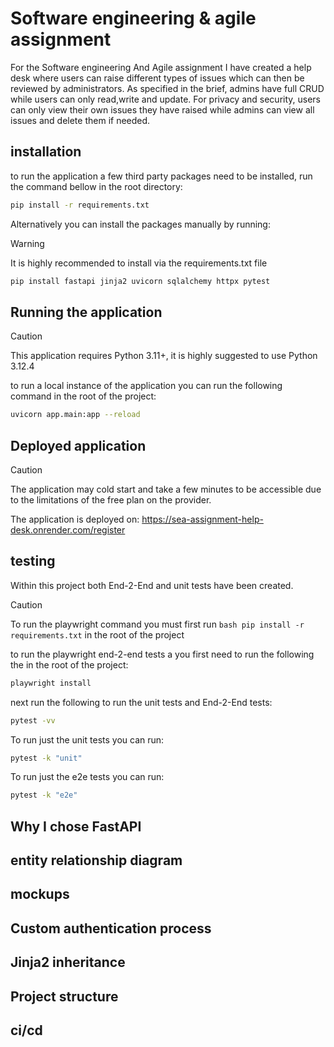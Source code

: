 # Software engineering & agile assignment
For the Software engineering And Agile assignment I have created a help desk where users can raise different types of issues which can then be reviewed by administrators. As specified in the brief, admins have full CRUD while users can only read,write and update. For privacy and security, users can only view their own issues they have raised while admins can view all issues and delete them if needed.

## installation
to run the application a few third party packages need to be installed, run the command bellow in the root directory:

```bash
pip install -r requirements.txt
```
Alternatively you can install the packages manually by running:
> [!WARNING]
> It is highly recommended to install via the requirements.txt file 
```bash
pip install fastapi jinja2 uvicorn sqlalchemy httpx pytest
```

## Running the application
> [!CAUTION]
> This application requires Python 3.11+, it is highly suggested to use Python 3.12.4

to run a local instance of the application you can run the following command in the root of the project:

```bash
uvicorn app.main:app --reload
```
## Deployed application
> [!CAUTION]
> The application may cold start and take a few minutes to be accessible due to the limitations of the free plan on the provider.

The application is deployed on: https://sea-assignment-help-desk.onrender.com/register

## testing
Within this project both End-2-End and unit tests have been created.

> [!CAUTION]
> To run the playwright command you must first run ```bash pip install -r requirements.txt``` in the root of the project

to run the playwright end-2-end tests a you first need to run the following the in the root of the project:

```bash
playwright install
```
next run the following to run the unit tests and End-2-End tests:

```bash
pytest -vv
```

To run just the unit tests you can run:
```bash
pytest -k "unit"
```

To run just the e2e tests you can run:
```bash
pytest -k "e2e"
```

## Why I chose FastAPI

## entity relationship diagram

## mockups

## Custom authentication process


## Jinja2 inheritance

## Project structure

## ci/cd



